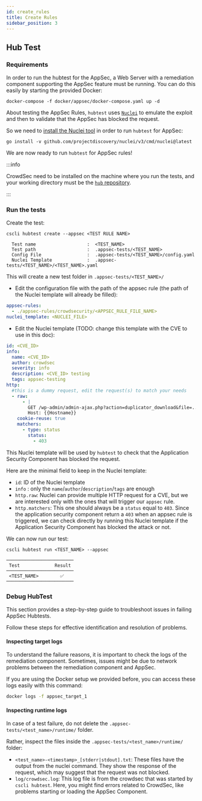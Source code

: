 ```yaml
---
id: create_rules
title: Create Rules
sidebar_position: 3
---
```


## Hub Test

### Requirements

In order to run the hubtest for the AppSec, a Web Server with a remediation component supporting the AppSec feature must be running.
You can do this easily by starting the provided Docker:

```
docker-compose -f docker/appsec/docker-compose.yaml up -d
```

About testing the AppSec Rules, `hubtest` uses [`Nuclei`](https://github.com/projectdiscovery/nuclei) to emulate the exploit and then to validate that the AppSec has blocked the request.

So we need to [install the Nuclei tool](https://github.com/projectdiscovery/nuclei?tab=readme-ov-file#install-nuclei) in order to run `hubtest` for AppSec:

`go install -v github.com/projectdiscovery/nuclei/v3/cmd/nuclei@latest`

We are now ready to run `hubtest` for AppSec rules!

:::info

CrowdSec need to be installed on the machine where you run the tests, and your working directory must be the [`hub` repository](https://github.com/crowdsecurity/hub).

:::

### Run the tests

Create the test:

```
cscli hubtest create --appsec <TEST RULE NAME>

  Test name                   :  <TEST_NAME>
  Test path                   :  .appsec-tests/<TEST_NAME>
  Config File                 :  .appsec-tests/<TEST_NAME>/config.yaml
  Nuclei Template             :  .appsec-tests/<TEST_NAME>/<TEST_NAME>.yaml
```

This will create a new test folder in `.appsec-tests/<TEST_NAME>/`

- Edit the configuration file with the path of the appsec rule (the path of the Nuclei template will already be filled):

```yaml title=".appsec-tests/<TEST_NAME>/config.yaml"
appsec-rules:
  - ./appsec-rules/crowdsecurity/<APPSEC_RULE_FILE_NAME>
nuclei_template: <NUCLEI_FILE>
```

- Edit the Nuclei template (TODO: change this template with the CVE to use in this doc):

```yaml title=".appsec-tests/<TEST_NAME>/<TEST_NAME>.yaml"
id: <CVE_ID>
info:
  name: <CVE_ID>
  author: crowdsec
  severity: info
  description: <CVE_ID> testing
  tags: appsec-testing
http:
  #this is a dummy request, edit the request(s) to match your needs
  - raw:
      - |
        GET /wp-admin/admin-ajax.php?action=duplicator_download&file=..%2F..%2F..%2F..%2F..%2Fetc%2Fpasswd HTTP/1.1
        Host: {{Hostname}}
    cookie-reuse: true
    matchers:
      - type: status
        status:
          - 403
```

This Nuclei template will be used by `hubtest` to check that the Application Security Component has blocked the request.

Here are the minimal field to keep in the Nuclei template:

- `id`: ID of the Nuclei template
- `info` : only the `name`/`author`/`description`/`tags` are enough
- `http.raw`: Nuclei can provide multiple HTTP request for a CVE, but we are interested only with the ones that will trigger our `appsec` rule.
- `http.matchers`: This one should always be a `status` equal to `403`. Since the application security component return a `403` when an appsec rule is triggered, we can check directly by running this Nuclei template if the Application Security Component has blocked the attack or not.

We can now run our test:

```console
cscli hubtest run <TEST_NAME> --appsec

─────────────────────────
 Test             Result
─────────────────────────
 <TEST_NAME>        ✅
─────────────────────────
```

### Debug HubTest

This section provides a step-by-step guide to troubleshoot issues in failing AppSec Hubtests.

Follow these steps for effective identification and resolution of problems.

#### Inspecting target logs

To understand the failure reasons, it is important to check the logs of the remediation component. Sometimes, issues might be due to network problems between the remediation component and AppSec.

If you are using the Docker setup we provided before, you can access these logs easily with this command:

```bash
docker logs -f appsec_target_1
```

#### Inspecting runtime logs

In case of a test failure, do not delete the `.appsec-tests/<test_name>/runtime/` folder.

Rather, inspect the files inside the `.appsec-tests/<test_name>/runtime/` folder:

- `<test_name>-<timestamp>_[stderr|stdout].txt`: These files have the output from the nuclei command. They show the response of the request, which may suggest that the request was not blocked.
- `log/crowdsec.log`: This log file is from the crowdsec that was started by `cscli hubtest`. Here, you might find errors related to CrowdSec, like problems starting or loading the AppSec Component.
